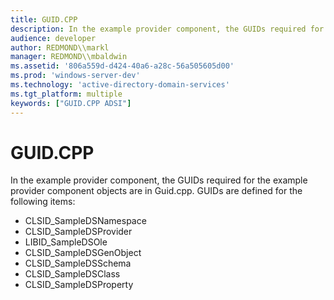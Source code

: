 ```yaml
---
title: GUID.CPP
description: In the example provider component, the GUIDs required for the example provider component objects are in Guid.cpp.
audience: developer
author: REDMOND\\markl
manager: REDMOND\\mbaldwin
ms.assetid: '806a559d-d424-40a6-a28c-56a505605d00'
ms.prod: 'windows-server-dev'
ms.technology: 'active-directory-domain-services'
ms.tgt_platform: multiple
keywords: ["GUID.CPP ADSI"]
---
```


# GUID.CPP

In the example provider component, the GUIDs required for the example provider component objects are in Guid.cpp. GUIDs are defined for the following items:

-   CLSID\_SampleDSNamespace
-   CLSID\_SampleDSProvider
-   LIBID\_SampleDSOle
-   CLSID\_SampleDSGenObject
-   CLSID\_SampleDSSchema
-   CLSID\_SampleDSClass
-   CLSID\_SampleDSProperty

 

 




